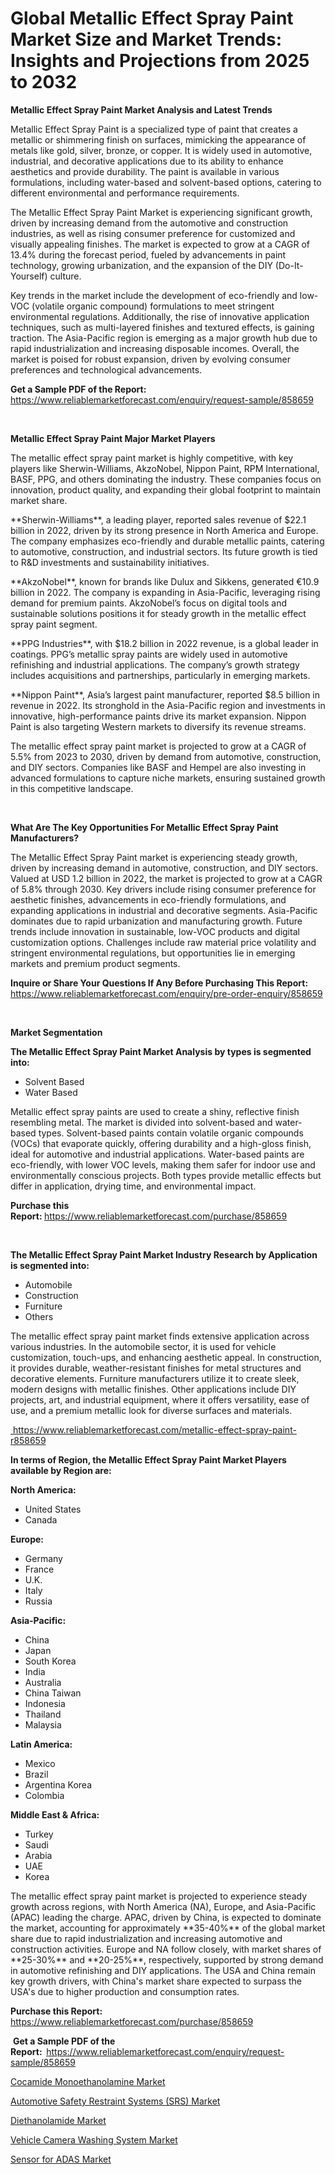 <p><h1>Global Metallic Effect Spray Paint Market Size and Market Trends: Insights and Projections from 2025 to 2032</h1></p><p><strong>Metallic Effect Spray Paint Market Analysis and Latest Trends</strong></p>
<p><p>Metallic Effect Spray Paint is a specialized type of paint that creates a metallic or shimmering finish on surfaces, mimicking the appearance of metals like gold, silver, bronze, or copper. It is widely used in automotive, industrial, and decorative applications due to its ability to enhance aesthetics and provide durability. The paint is available in various formulations, including water-based and solvent-based options, catering to different environmental and performance requirements.</p><p>The Metallic Effect Spray Paint Market is experiencing significant growth, driven by increasing demand from the automotive and construction industries, as well as rising consumer preference for customized and visually appealing finishes. The market is expected to grow at a CAGR of 13.4% during the forecast period, fueled by advancements in paint technology, growing urbanization, and the expansion of the DIY (Do-It-Yourself) culture.</p><p>Key trends in the market include the development of eco-friendly and low-VOC (volatile organic compound) formulations to meet stringent environmental regulations. Additionally, the rise of innovative application techniques, such as multi-layered finishes and textured effects, is gaining traction. The Asia-Pacific region is emerging as a major growth hub due to rapid industrialization and increasing disposable incomes. Overall, the market is poised for robust expansion, driven by evolving consumer preferences and technological advancements.</p></p>
<p><strong>Get a Sample PDF of the Report:&nbsp;</strong> <a href="https://www.reliablemarketforecast.com/enquiry/request-sample/858659?utm_campaign=1875&utm_medium=2&utm_source=Github&utm_content=ia&utm_term=25012025&utm_id=metallic-effect-spray-paint">https://www.reliablemarketforecast.com/enquiry/request-sample/858659</a></p>
<p>&nbsp;</p>
<p><strong>Metallic Effect Spray Paint Major Market Players</strong></p>
<p><p>The metallic effect spray paint market is highly competitive, with key players like Sherwin-Williams, AkzoNobel, Nippon Paint, RPM International, BASF, PPG, and others dominating the industry. These companies focus on innovation, product quality, and expanding their global footprint to maintain market share.</p><p>**Sherwin-Williams**, a leading player, reported sales revenue of $22.1 billion in 2022, driven by its strong presence in North America and Europe. The company emphasizes eco-friendly and durable metallic paints, catering to automotive, construction, and industrial sectors. Its future growth is tied to R&D investments and sustainability initiatives.</p><p>**AkzoNobel**, known for brands like Dulux and Sikkens, generated €10.9 billion in 2022. The company is expanding in Asia-Pacific, leveraging rising demand for premium paints. AkzoNobel’s focus on digital tools and sustainable solutions positions it for steady growth in the metallic effect spray paint segment.</p><p>**PPG Industries**, with $18.2 billion in 2022 revenue, is a global leader in coatings. PPG’s metallic spray paints are widely used in automotive refinishing and industrial applications. The company’s growth strategy includes acquisitions and partnerships, particularly in emerging markets.</p><p>**Nippon Paint**, Asia’s largest paint manufacturer, reported $8.5 billion in revenue in 2022. Its stronghold in the Asia-Pacific region and investments in innovative, high-performance paints drive its market expansion. Nippon Paint is also targeting Western markets to diversify its revenue streams.</p><p>The metallic effect spray paint market is projected to grow at a CAGR of 5.5% from 2023 to 2030, driven by demand from automotive, construction, and DIY sectors. Companies like BASF and Hempel are also investing in advanced formulations to capture niche markets, ensuring sustained growth in this competitive landscape.</p></p>
<p>&nbsp;</p>
<p><strong>What Are The Key Opportunities For Metallic Effect Spray Paint Manufacturers?</strong></p>
<p><p>The Metallic Effect Spray Paint market is experiencing steady growth, driven by increasing demand in automotive, construction, and DIY sectors. Valued at USD 1.2 billion in 2022, the market is projected to grow at a CAGR of 5.8% through 2030. Key drivers include rising consumer preference for aesthetic finishes, advancements in eco-friendly formulations, and expanding applications in industrial and decorative segments. Asia-Pacific dominates due to rapid urbanization and manufacturing growth. Future trends include innovation in sustainable, low-VOC products and digital customization options. Challenges include raw material price volatility and stringent environmental regulations, but opportunities lie in emerging markets and premium product segments.</p></p>
<p><strong>Inquire or Share Your Questions If Any Before Purchasing This Report:</strong> <a href="https://www.reliablemarketforecast.com/enquiry/pre-order-enquiry/858659?utm_campaign=1875&utm_medium=2&utm_source=Github&utm_content=ia&utm_term=25012025&utm_id=metallic-effect-spray-paint">https://www.reliablemarketforecast.com/enquiry/pre-order-enquiry/858659</a></p>
<p>&nbsp;</p>
<p><strong>Market Segmentation</strong></p>
<p><strong>The Metallic Effect Spray Paint Market Analysis by types is segmented into:</strong></p>
<p><ul><li>Solvent Based</li><li>Water Based</li></ul></p>
<p><p>Metallic effect spray paints are used to create a shiny, reflective finish resembling metal. The market is divided into solvent-based and water-based types. Solvent-based paints contain volatile organic compounds (VOCs) that evaporate quickly, offering durability and a high-gloss finish, ideal for automotive and industrial applications. Water-based paints are eco-friendly, with lower VOC levels, making them safer for indoor use and environmentally conscious projects. Both types provide metallic effects but differ in application, drying time, and environmental impact.</p></p>
<p><strong>Purchase this Report:&nbsp;</strong><a href="https://www.reliablemarketforecast.com/purchase/858659?utm_campaign=1875&utm_medium=2&utm_source=Github&utm_content=ia&utm_term=25012025&utm_id=metallic-effect-spray-paint">https://www.reliablemarketforecast.com/purchase/858659</a></p>
<p>&nbsp;</p>
<p><strong>The Metallic Effect Spray Paint Market Industry Research by Application is segmented into:</strong></p>
<p><ul><li>Automobile</li><li>Construction</li><li>Furniture</li><li>Others</li></ul></p>
<p><p>The metallic effect spray paint market finds extensive application across various industries. In the automobile sector, it is used for vehicle customization, touch-ups, and enhancing aesthetic appeal. In construction, it provides durable, weather-resistant finishes for metal structures and decorative elements. Furniture manufacturers utilize it to create sleek, modern designs with metallic finishes. Other applications include DIY projects, art, and industrial equipment, where it offers versatility, ease of use, and a premium metallic look for diverse surfaces and materials.</p></p>
<p><a href="https://www.reliablemarketforecast.com/metallic-effect-spray-paint-r858659?utm_campaign=1875&utm_medium=2&utm_source=Github&utm_content=ia&utm_term=25012025&utm_id=metallic-effect-spray-paint">&nbsp;https://www.reliablemarketforecast.com/metallic-effect-spray-paint-r858659</a></p>
<p><strong>In terms of Region, the Metallic Effect Spray Paint Market Players available by Region are:</strong></p>
<p>
    <p> <strong> North America: </strong>
        <ul>
            <li>United States</li>
            <li>Canada</li>
        </ul>
        </p> 
    <p> <strong> Europe: </strong>
        <ul>
            <li>Germany</li>
            <li>France</li>
            <li>U.K.</li>
            <li>Italy</li>
            <li>Russia</li>
        </ul>
        </p> 
    <p> <strong> Asia-Pacific: </strong>
        <ul>
            <li>China</li>
            <li>Japan</li>
            <li>South Korea</li>
            <li>India</li>
            <li>Australia</li>
            <li>China Taiwan</li>
            <li>Indonesia</li>
            <li>Thailand</li>
            <li>Malaysia</li>
        </ul>
        </p> 
    <p> <strong> Latin America: </strong>
        <ul>
            <li>Mexico</li>
            <li>Brazil</li>
            <li>Argentina Korea</li>
            <li>Colombia</li>
        </ul>
        </p> 
    <p> <strong> Middle East & Africa: </strong>
        <ul>
            <li>Turkey</li>
            <li>Saudi</li>
            <li>Arabia</li>
            <li>UAE</li>
            <li>Korea</li>
        </ul>
    </p>
    </p>
<p><p>The metallic effect spray paint market is projected to experience steady growth across regions, with North America (NA), Europe, and Asia-Pacific (APAC) leading the charge. APAC, driven by China, is expected to dominate the market, accounting for approximately **35-40%** of the global market share due to rapid industrialization and increasing automotive and construction activities. Europe and NA follow closely, with market shares of **25-30%** and **20-25%**, respectively, supported by strong demand in automotive refinishing and DIY applications. The USA and China remain key growth drivers, with China's market share expected to surpass the USA's due to higher production and consumption rates.</p></p>
<p><strong>Purchase this Report: </strong><a href="https://www.reliablemarketforecast.com/purchase/858659?utm_campaign=1875&utm_medium=2&utm_source=Github&utm_content=ia&utm_term=25012025&utm_id=metallic-effect-spray-paint">https://www.reliablemarketforecast.com/purchase/858659</a></p>
<p>&nbsp;<strong>Get a Sample PDF of the Report:&nbsp;&nbsp;</strong><a href="https://www.reliablemarketforecast.com/enquiry/request-sample/858659?utm_campaign=1875&utm_medium=2&utm_source=Github&utm_content=ia&utm_term=25012025&utm_id=metallic-effect-spray-paint">https://www.reliablemarketforecast.com/enquiry/request-sample/858659</a></p>
<p><strong></strong></p>
<p><p><a href="https://github.com/gregorywiliams78/Market-Research-Report-List-1/blob/main/cocamide-monoethanolamine-market.md?utm_campaign=1875&utm_medium=2&utm_source=Github&utm_content=ia&utm_term=25012025&utm_id=metallic-effect-spray-paint">Cocamide Monoethanolamine Market</a></p><p><a href="https://www.linkedin.com/pulse/insightson-automotive-safety-restraint-systems-srs-market-hwqnf?utm_campaign=1875&utm_medium=2&utm_source=Github&utm_content=ia&utm_term=25012025&utm_id=metallic-effect-spray-paint">Automotive Safety Restraint Systems (SRS) Market</a></p><p><a href="https://github.com/njockebogris/Market-Research-Report-List-1/blob/main/diethanolamide-market.md?utm_campaign=1875&utm_medium=2&utm_source=Github&utm_content=ia&utm_term=25012025&utm_id=metallic-effect-spray-paint">Diethanolamide Market</a></p><p><a href="https://www.linkedin.com/pulse/vehicle-camera-washing-system-market-outlook-report-insights-olcjf?utm_campaign=1875&utm_medium=2&utm_source=Github&utm_content=ia&utm_term=25012025&utm_id=metallic-effect-spray-paint">Vehicle Camera Washing System Market</a></p><p><a href="https://www.linkedin.com/pulse/exploring-growth-opportunities-sensor-adas-market-expected-h2kfc?utm_campaign=1875&utm_medium=2&utm_source=Github&utm_content=ia&utm_term=25012025&utm_id=metallic-effect-spray-paint">Sensor for ADAS Market</a></p></p>